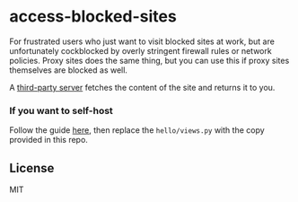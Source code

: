  # access-blocked-sites

For frustrated users who just want to visit blocked sites at work, but are unfortunately cockblocked by overly stringent firewall rules or network policies. Proxy sites does the same thing, but you can use this if proxy sites themselves are blocked as well.

A [third-party server](https://www.heroku.com) fetches the content of the site and returns it to you.

### If you want to self-host

Follow the guide [here](https://devcenter.heroku.com/articles/getting-started-with-python), then replace the `hello/views.py` with the copy provided in this repo.

## License

MIT
